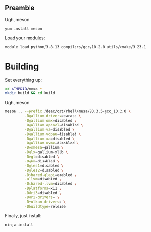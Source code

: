 ## Preamble

Ugh, meson.

```sh
yum install meson 
```

Load your modules:

```sh
module load python/3.8.13 compilers/gcc/10.2.0 utils/cmake/3.23.1 
```


# Building

Set everything up:

```sh
cd $TMPDIR/mesa-*
mkdir build && cd build
```

Ugh, meson.

```sh
meson .. --prefix /deac/opt/rhel7/mesa/20.3.5-gcc_10.2.0 \
         -Dgallium-drivers=swrast \
         -Dgallium-omx=disabled \
         -Dgallium-opencl=disabled \
         -Dgallium-va=disabled \
         -Dgallium-vdpau=disabled \
         -Dgallium-xa=disabled \
         -Dgallium-xvmc=disabled \
         -Dosmesa=gallium \
         -Dglx=gallium-xlib \
         -Degl=disabled \
         -Dgbm=disabled \
         -Dgles1=disabled \
         -Dgles2=disabled \
         -Dshared-glapi=enabled \
         -Dllvm=disabled \
         -Dshared-llvm=disabled \
         -Dplatforms=x11 \
         -Ddri3=disabled \
         -Ddri-drivers= \
         -Dvulkan-drivers= \
         -Dbuildtype=release
```

Finally, just install:

```sh
ninja install
```
